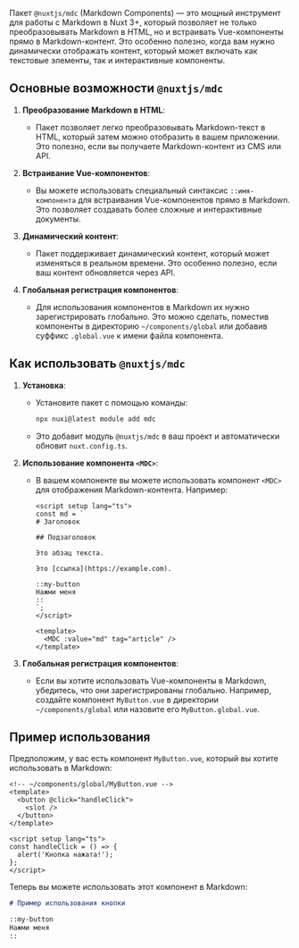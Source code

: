 Пакет `@nuxtjs/mdc` (Markdown Components) — это мощный инструмент для работы с Markdown в Nuxt 3+, который позволяет не только преобразовывать Markdown в HTML, но и встраивать Vue-компоненты прямо в Markdown-контент. Это особенно полезно, когда вам нужно динамически отображать контент, который может включать как текстовые элементы, так и интерактивные компоненты.

## Основные возможности `@nuxtjs/mdc`

1. **Преобразование Markdown в HTML**:
   - Пакет позволяет легко преобразовывать Markdown-текст в HTML, который затем можно отобразить в вашем приложении. Это полезно, если вы получаете Markdown-контент из CMS или API.

2. **Встраивание Vue-компонентов**:
   - Вы можете использовать специальный синтаксис `::имя-компонента` для встраивания Vue-компонентов прямо в Markdown. Это позволяет создавать более сложные и интерактивные документы.

3. **Динамический контент**:
   - Пакет поддерживает динамический контент, который может изменяться в реальном времени. Это особенно полезно, если ваш контент обновляется через API.

4. **Глобальная регистрация компонентов**:
   - Для использования компонентов в Markdown их нужно зарегистрировать глобально. Это можно сделать, поместив компоненты в директорию `~/components/global` или добавив суффикс `.global.vue` к имени файла компонента.

## Как использовать `@nuxtjs/mdc`

1. **Установка**:
   - Установите пакет с помощью команды:
     ```bash
     npx nuxi@latest module add mdc
     ```
   - Это добавит модуль `@nuxtjs/mdc` в ваш проект и автоматически обновит `nuxt.config.ts`.

2. **Использование компонента `<MDC>`**:
   - В вашем компоненте вы можете использовать компонент `<MDC>` для отображения Markdown-контента. Например:
     ```vue
     <script setup lang="ts">
     const md = `
     # Заголовок

     ## Подзаголовок

     Это абзац текста.

     Это [ссылка](https://example.com).

     ::my-button
     Нажми меня
     ::
     `;
     </script>

     <template>
       <MDC :value="md" tag="article" />
     </template>
     ```

3. **Глобальная регистрация компонентов**:
   - Если вы хотите использовать Vue-компоненты в Markdown, убедитесь, что они зарегистрированы глобально. Например, создайте компонент `MyButton.vue` в директории `~/components/global` или назовите его `MyButton.global.vue`.

## Пример использования

Предположим, у вас есть компонент `MyButton.vue`, который вы хотите использовать в Markdown:

```vue
<!-- ~/components/global/MyButton.vue -->
<template>
  <button @click="handleClick">
    <slot />
  </button>
</template>

<script setup lang="ts">
const handleClick = () => {
  alert('Кнопка нажата!');
};
</script>
```

Теперь вы можете использовать этот компонент в Markdown:

```markdown
# Пример использования кнопки

::my-button
Нажми меня
::
```